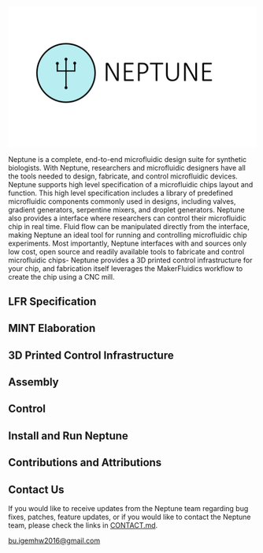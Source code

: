 <img src="Neptune_Logo_text.png">

Neptune is a complete, end-to-end microfluidic design suite for synthetic biologists. With Neptune, researchers and microfluidic designers have all the tools needed to design, fabricate, and control microfluidic devices. Neptune supports high level specification of a microfluidic chips layout and function. This high level specification includes a library of predefined microfluidic components commonly used in designs, including valves, gradient generators, serpentine mixers, and droplet generators. Neptune also provides a interface where researchers can control their microfluidic chip in real time. Fluid flow can be manipulated directly from the interface, making Neptune an ideal tool for running and controlling microfluidic chip experiments. Most importantly, Neptune interfaces with and sources only low cost, open source and readily available tools to fabricate and control microfluidic chips- Neptune provides a 3D printed control infrastructure for your chip, and fabrication itself leverages the MakerFluidics workflow to create the chip using a CNC mill. 


## LFR Specification 

## MINT Elaboration

## 3D Printed Control Infrastructure 

## Assembly 

## Control 

## Install and Run Neptune 

## Contributions and Attributions 

## Contact Us 
If you would like to receive updates from the Neptune team regarding bug fixes, patches, feature updates, or if you would like to contact the Neptune team, please check the links in [CONTACT.md](CONTACT.md). 

bu.igemhw2016@gmail.com
